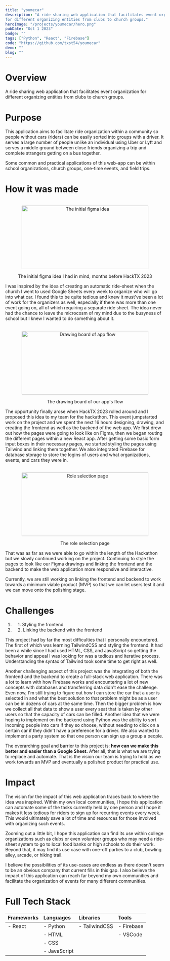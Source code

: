 ```yaml
---
title: "youmecar"
description: "A ride sharing web application that facilitates event organization 
for different organizing entities from clubs to church groups."
heroImage: "/projects/youmecar/hero.png"
pubDate: "Oct 1 2023"
badge: ""
tags: ["Python", "React", "Firebase"]
code: "https://github.com/txst54/youmecar"
demo: ""
blog: ""
---
```

# Overview #
A ride sharing web application that facilitates event organization for different
organizing entities from clubs to church groups.

# Purpose #
This application aims to facilitate ride organization within a community so people
without cars (riders) can be easily sorted into groups with a driver. It serves a 
large number of people unlike an individual using Uber or Lyft and serves a middle
ground between close friends organizing a trip and complete strangers getting on a bus
together. 

Some common and practical applications of this web-app can be within school organizations,
church groups, one-time events, and field trips.

# How it was made #
<br/>
<center>
    <img src="/projects/youmecar/initial.png" alt="The initial figma idea" width="400" height="200" class="blog-img">
    <p class="caption">The initial figma idea I had in mind, months before HackTX 2023</p>
</center>

I was inspired by the idea of creating an automatic ride-sheet when the church I went to
used Google Sheets every week to organize who will go into what car. I found this to be
quite tedious and knew it must've been a lot of work for the organizers as well, especially
if there was more than one event going on, all of which requiring a separate ride sheet. The
idea never had the chance to leave the microcosm of my mind due to the busyness of school
but I knew I wanted to do something about it.

<br/>
<center>
    <img src="/projects/youmecar/board.png" alt="Drawing board of app flow" width="400" height="200" class="blog-img">
    <p class="caption">The drawing board of our app's flow</p>
</center>

The opportunity finally arose when HackTX 2023 rolled around and I proposed this idea to my
team for the hackathon. This event jumpstarted work on the project and we spent the next 16
hours designing, drawing, and creating the frontend as well as the backend of the web app.
We first drew out how the pages were going to look like on Figma, then we began routing the
different pages within a new React app. After getting some basic form input boxes in their 
necessary pages, we started styling the pages using Tailwind and linking them together. 
We also integrated Firebase for database storage to store the logins of users and what 
organizations, events, and cars they were in. 

<br/>
<center>
    <img src="/projects/youmecar/role.png" alt="Role selection page" width="400" height="200" class="blog-img">
    <p class="caption">The role selection page</p>
</center>

That was as far as we were able to go within the length of the Hackathon but we slowly 
continued working on the project. Continuing to style the pages to look like our Figma
drawings and linking the frontend and the backend to make the web application more 
responsive and interactive.

Currently, we are still working on linking the frontend and backend to work towards a 
minimum viable product (MVP) so that we can let users test it and we can move onto the 
polishing stage.

# Challenges #
1. &nbsp;&nbsp;&nbsp;&nbsp;1\. Styling the frontend
2. &nbsp;&nbsp;&nbsp;&nbsp;2\. Linking the backend with the frontend

This project had by far the most difficulties that I personally encountered. The first of
which was learning TailwindCSS and styling the frontend. It had been a while since I had 
used HTML, CSS, and JavaScript so getting the behavior and appeal I was looking for was a
tedious and iterative process. Understanding the syntax of Tailwind took some time to get
right as well.

Another challenging aspect of this project was the integrating of both the frontend and the
backend to create a full-stack web application. There was a lot to learn with how Firebase
works and encountering a lot of new concepts with databases and transferring data didn't 
ease the challenge. Even now, I'm still trying to figure out how I can store the car that
a user is selected in and what the best solution to that problem might be as a user can be
in dozens of cars at the same time. Then the bigger problem is how we collect all that data
to show a user every seat that is taken by other users so that the capacity of cars can be filled.
Another idea that we were hoping to implement on the backend using Python was the ability to
sort incoming people into cars if they so choose, without needing to click on a certain car if
they didn't have a preference for a driver. We also wanted to implement a party system so that
one person can sign up a group a people.

The overarching goal and barrier to this project is: **how can we make this better and easier than
a Google Sheet.** After all, that is what we are trying to replace and automate. That is the vision
our team is trying to hold as we work towards an MVP and eventually a polished product for practical
use. 

# Impact #
The vision for the impact of this web application traces back to where the idea was inspired. Within my
own local communities, I hope this application can automate some of the tasks currently held by one person 
and I hope it makes it less tedious for riders to sign up for recurring events every week. This would
ultimately save a lot of time and resources for those involved with organizing such events. 

Zooming out a little bit, I hope this application can find its use within college organizations such as clubs
or even volunteer groups who may need a ride-sheet system to go to local food banks or high schools to do
their work. Beyond that, it may find its use case with one-off parties to a club, bowling alley, arcade, or
hiking trail.  

I believe the possibilities of its use-cases are endless as there doesn't seem to be an obvious company
that current fills in this gap. I also believe the impact of this application can reach far beyond my
own communities and facilitate the organization of events for many different communities.

# Full Tech Stack #  
| Frameworks | Languages    | Libraries     | Tools      |
| :--------- | :----------- | :------------ | :--------- |
| - React    | - Python     | - TailwindCSS | - Firebase |
|            | - HTML       |               | - VSCode   |
|            | - CSS        |               |            |
|            | - JavaScript |               |            |
